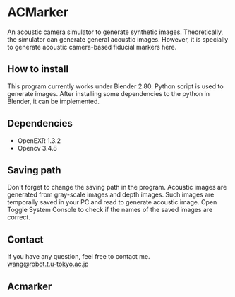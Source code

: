 # ACMarker
An acoustic camera simulator to generate synthetic images. Theoretically, the simulator can generate general acoustic images. However, it is specially to generate acoustic camera-based fiducial markers here.

## How to install
This program currently works under Blender 2.80. Python script is used to generate images. After installing some dependencies to the python in Blender, it can be implemented.

## Dependencies
- OpenEXR 1.3.2
- Opencv 3.4.8 

## Saving path
Don't forget to change the saving path in the program. Acoustic images are generated from gray-scale images and depth images. Such images are temporally saved in your PC and read to generate acoustic image. Open Toggle System Console to check if the names of the saved images are correct.

## Contact
If you have any question, feel free to contact me.  
wang@robot.t.u-tokyo.ac.jp

## Acmarker






